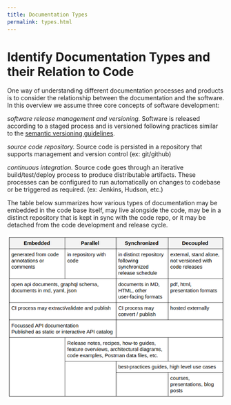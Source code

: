 ```yaml
---
title: Documentation Types
permalink: types.html
---
```


# Identify Documentation Types and their Relation to Code

One way of understanding different documentation processes and products is to consider the relationship between the documentation and the software. In this overview we assume three core concepts of software development:

*software release management and versioning.* Software is released according to a staged process and is versioned following practices similar to the [semantic versioning guidelines](https://semver.org/spec/v2.0.0.html).

*source code repository.* Source code is persisted in a repository that supports management and version control (ex: git/github)

*continuous integration.* Source code goes through an iterative build/test/deploy process to produce distributable artifacts. These processes can be configured to run automatically on changes to codebase or be triggered as required. (ex: Jenkins, Hudson, etc.)

The table below summarizes how various types of documentation may be embedded in the code base itself, may live alongside the code, may be in a distinct repository that is kept in sync with the code repo, or it may be detached from the code development and release cycle. 

![alt text](types_table.png "document types")


